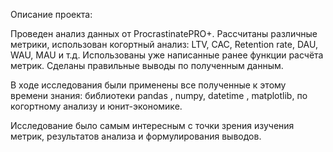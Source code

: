 Описание проекта:

Проведен анализ данных от ProcrastinatePRO+. Рассчитаны различные метрики, использован когортный анализ: LTV, CAC, Retention rate, DAU, WAU, MAU и т.д. Использованы уже написанные ранее функции расчёта метрик. Сделаны правильные выводы по полученным данным.

В ходе исследования были применены все полученные к этому времени знания: библиотеки pandas , numpy, datetime , matplotlib, по когортному анализу и юнит-экономике.

Исследование было самым интересным с точки зрения изучения метрик, результатов анализа и формулирования выводов.


